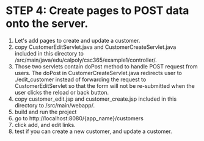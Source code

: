 # STEP 4: Create pages to POST data onto the server.
1. Let's add pages to create and update a customer.
2. copy CustomerEditServlet.java and CustomerCreateServlet.java included in this directory to /src/main/java/edu/calpoly/csc365/example1/controller/.
3. Those two servlets contain doPost method to handle POST request from users. The doPost in CustomerCreateServlet.java redirects user to ./edit_customer instead of forwarding the request to CustomerEditServlet so that the form will not be re-submitted when the user clicks the reload or back button.
4. copy customer_edit.jsp and customer_create.jsp included in this directory to /src/main/webapp/.
5. build and run the project
6. go to http://localhost:8080/{app_name}/customers
7. click add, and edit links. 
8. test if you can create a new customer, and update a customer.
